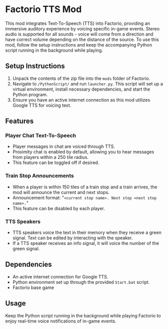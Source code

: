 # Factorio TTS Mod

This mod integrates Text-To-Speech (TTS) into Factorio, providing an immersive auditory experience by voicing specific in-game events. Stereo audio is supported for all sounds - voice will come from a direction and have correct volume depending on the distance of the source. To use this mod, follow the setup instructions and keep the accompanying Python script running in the background while playing.

## Setup Instructions

1. Unpack the contents of the zip file into the `mods` folder of Factorio.
2. Navigate to `/PythonScript/` and run `launcher.py`. This script will set up a virtual environment, install necessary dependencies, and start the Python program.
3. Ensure you have an active internet connection as this mod utilizes Google TTS for voicing text.

## Features

### Player Chat Text-To-Speech

- Player messages in chat are voiced through TTS.
- Proximity chat is enabled by default, allowing you to hear messages from players within a 250 tile radius.
- This feature can be toggled off if desired.

### Train Stop Announcements

- When a player is within 150 tiles of a train stop and a train arrives, the mod will announce the current and next stops.
- Announcement format: "`<current stop name>. Next stop <next stop name>.`"
- This feature can be disabled by each player.

### TTS Speakers

- TTS speakers voice the text in their memory when they receive a green signal. Text can be edited by interacting with the speaker.
- If a TTS speaker receives an info signal, it will voice the number of the green signal.

## Dependencies

- An active internet connection for Google TTS.
- Python environment set up through the provided `Start.bat` script.
- Factorio base game

## Usage

Keep the Python script running in the background while playing Factorio to enjoy real-time voice notifications of in-game events.